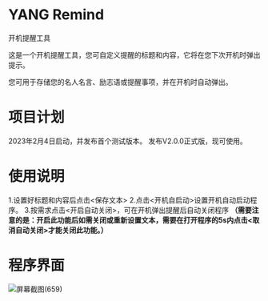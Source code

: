 # YANG Remind
开机提醒工具

这是一个开机提醒工具，您可自定义提醒的标题和内容，它将在您下次开机时弹出提示。

您可用于存储您的名人名言、励志语或提醒事项，并在开机时自动弹出。
# 项目计划
2023年2月4日启动，并发布首个测试版本。
发布V2.0.0正式版，现可使用。
# 使用说明
1.设置好标题和内容后点击<保存文本>
2.点击<开机自启动>设置开机自动启动程序。
3.按需求点击<开启自动关闭>，可在开机弹出提醒后自动关闭程序
**（需要注意的是：开启此功能后如需关闭或重新设置文本，需要在打开程序的5s内点击<取消自动关闭>才能关闭此功能。）**
# 程序界面
![屏幕截图(659)](https://user-images.githubusercontent.com/39414350/216753885-a2079f0b-4a8f-4450-8d5a-a85b33b57f52.png)
